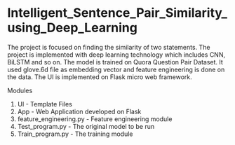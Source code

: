 # Intelligent_Sentence_Pair_Similarity_using_Deep_Learning

The project is focused on finding the similarity of two statements. The project is implemented with deep learning technology which includes CNN, BiLSTM and so on. The model is trained on Quora Question Pair Dataset. It used glove.6d file as embedding vector and feature engineering is done on the data. The UI is implemented on Flask micro web framework.

Modules

1. UI - Template Files
2. App - Web Application developed on Flask
3. feature_engineering.py - Feature engineering module
4. Test_program.py - The original model to be run 
5. Train_program.py - The training module



